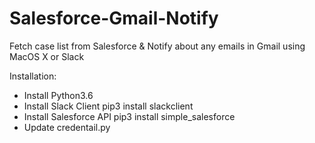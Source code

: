 # Salesforce-Gmail-Notify
Fetch case list from Salesforce &amp; Notify about any emails in Gmail using MacOS X or Slack

Installation:

 - Install Python3.6
 - Install Slack Client
     pip3 install slackclient
 - Install Salesforce API
     pip3 install simple_salesforce
 - Update credentail.py
